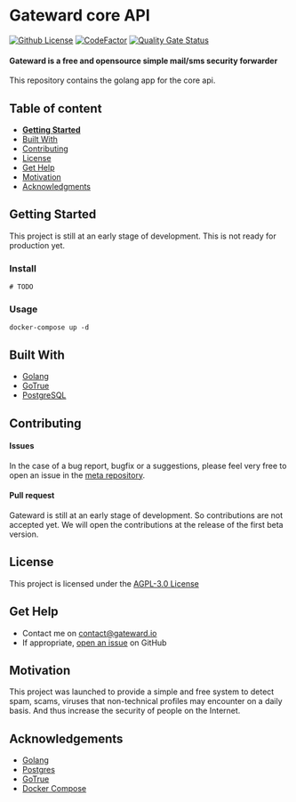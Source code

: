# Gateward core API

[![Github License](https://img.shields.io/badge/license-AGPL_3.0-green)](https://github.com/gateward/api/blob/main/LICENSE)
[![CodeFactor](https://www.codefactor.io/repository/github/gateward/api/badge)](https://www.codefactor.io/repository/github/gateward/api)
[![Quality Gate Status](https://sonarcloud.io/api/project_badges/measure?project=gateward_api&metric=alert_status)](https://sonarcloud.io/summary/new_code?id=gateward_api)

#### Gateward is a free and opensource simple mail/sms security forwarder

This repository contains the golang app for the core api.


## Table of content

- [**Getting Started**](#getting-started)
- [Built With](#built-with)
- [Contributing](#contributing)
- [License](#license)
- [Get Help](#get-help)
- [Motivation](#motivation)
- [Acknowledgments](#acknowledgements)

## Getting Started

This project is still at an early stage of development. This is not ready for production yet.

### Install
```console
# TODO
```

### Usage
```console
docker-compose up -d
```

## Built With
- [Golang](https://go.dev/)
- [GoTrue](https://github.com/netlify/gotrue)
- [PostgreSQL](https://www.postgresql.org/)

## Contributing

#### Issues
In the case of a bug report, bugfix or a suggestions, please feel very free to open an issue in the [meta repository](https://github.com/gateward/gateward/issues).

#### Pull request
Gateward is still at an early stage of development. So contributions are not accepted yet. We will open the contributions at the release of the first beta version.

## License

This project is licensed under the [AGPL-3.0 License](https://github.com/gateward/api/blob/master/LICENSE)

## Get Help
- Contact me on contact@gateward.io
- If appropriate, [open an issue](https://github.com/gateward/gateward/issues) on GitHub

## Motivation
This project was launched to provide a simple and free system to detect spam, scams, viruses that non-technical profiles may encounter on a daily basis. And thus increase the security of people on the Internet.

## Acknowledgements

- [Golang](https://github.com/golang/go/blob/master/LICENSE)
- [Postgres](https://github.com/postgres/postgres/blob/master/COPYRIGHT)
- [GoTrue](https://github.com/netlify/gotrue/blob/master/LICENSE)
- [Docker Compose](https://github.com/supabase-community/gotrue-csharp/blob/master/LICENSE)
